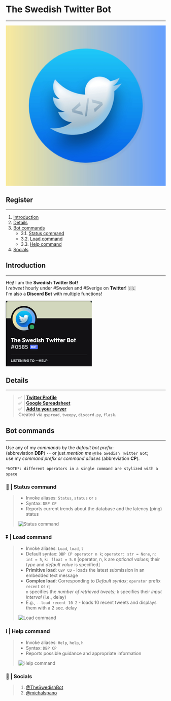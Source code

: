 # **The Swedish Twitter Bot**
***
![Icon](Assets/swedish_twitter_bot_final.jpeg) <br>

## Register
***
1. [Introduction](#introduction)
2. [Details](#details)
3. [Bot commands](#bot-commands)
   - 3.1. [Status command](#--status-command)
   - 3.2. [Load command](#--load-command)
   - 3.3. [Help command](#--help-command)
4. [Socials](#--socials)

## Introduction
***
Hej! I am the **Swedish Twitter Bot!** <br>
I *retweet* hourly under #Sweden and #Sverige on **Twitter**! 🇸🇪 <br>
I'm also a **Discord Bot** with multiple functions!

![Discord bot](Assets/bot_status.png)

## Details
***
> ✅ | [**Twitter Profile**](https://twitter.com/TheSwedishBot) <br>
> ✅ | [**Google Spreadsheet**](https://docs.google.com/spreadsheets/d/1Y8az4H5XGhBtKizaz6atYyhMCUeVif2c7-hUXNEtlhw/edit?usp=sharing) <br>
> ✅ | [**Add to your server**](https://discord.com/api/oauth2/authorize?client_id=860479686156353556&permissions=2148005952&scope=bot) <br>
> Created via `gspread`, `tweepy`, `discord.py`, `flask`.

## Bot commands
***
Use any of my *commands* by the *default bot prefix*: <br>
(abbreviation **DBP**) `--` or just *mention me* `@The Swedish Twitter Bot`; <br>
use my *command prefix or command aliases* (abbreviation **CP**).

```*NOTE*: different operators in a single command are stylized with a space```

### 📶 | **Status command**
> - Invoke aliases: `Status`, `status` or `s` <br>
> - Syntax: `DBP CP` <br>
> - Reports current trends about the database and the latency (ping) status
> 
> ![Status command](Assets/status_command_screenshot.png)

### ⏬ | **Load command**
> - Invoke aliases: `Load`, `load`, `l` <br>
> - Default syntax: `DBP CP operator n k`; `operator: str = None`, `n: int = 5`, `k: float = 5.0` [operator, n, k are *optional values*; their *type* and *default value* is specified] <br>
> - **Primitive load**: `CBP CD` - loads the latest submission in an embedded text message <br>
> - **Complex load**: Corresponding to *Default syntax*; `operator` prefix `recent` or `r`; <br>
> `n` specifies the *number of retrieved tweets*; `k` specifies their *input interval* (i.e., delay) <br>
> - E.g., `--load recent 10 2` - loads 10 recent tweets and displays them with a 2 sec. delay
> 
> ![Load command](Assets/load_command_screenshot.png)

### ℹ️ | **Help command**
> - Invoke aliases: `Help`, `help`, `h` <br>
> - Syntax: `DBP CP` <br>
> - Reports possible guidance and appropriate information
> 
> ![Help command](Assets/help_command_screenshot.png) 

### 📩 | Socials
> 1. [@TheSwedishBot](https://twitter.com/TheSwedishBot) <br>
> 2. [@michalspano](https://github.com/michalspano)
